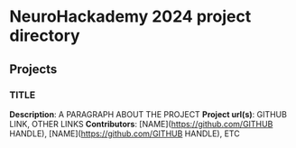 # NeuroHackademy 2024 project directory

## Projects

### TITLE
**Description**: A PARAGRAPH ABOUT THE PROJECT
**Project url(s)**: GITHUB LINK, OTHER LINKS
**Contributors**: [NAME](https://github.com/GITHUB HANDLE), [NAME](https://github.com/GITHUB HANDLE), ETC
